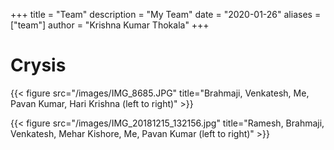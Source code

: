 +++
title = "Team"
description = "My Team"
date = "2020-01-26"
aliases = ["team"]
author = "Krishna Kumar Thokala"
+++
# Crysis

{{< figure src="/images/IMG_8685.JPG" title="Brahmaji, Venkatesh, Me, Pavan Kumar, Hari Krishna (left to right)" >}}

{{< figure src="/images/IMG_20181215_132156.jpg" title="Ramesh, Brahmaji, Venkatesh, Mehar Kishore, Me, Pavan Kumar (left to right)" >}}
